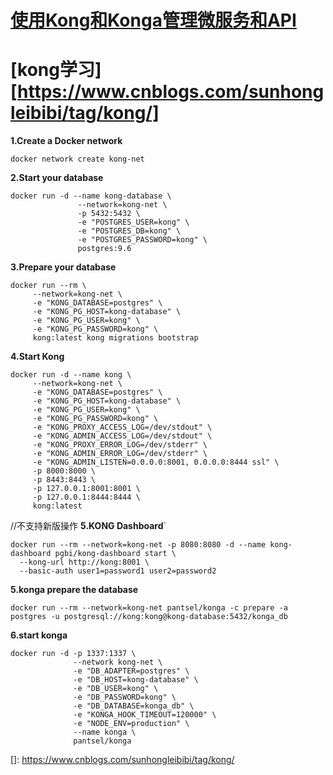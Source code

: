 # [使用Kong和Konga管理微服务和API](https://segmentfault.com/a/1190000020375323)

# [kong学习][https://www.cnblogs.com/sunhongleibibi/tag/kong/]


**1.Create a Docker network**

```
docker network create kong-net
```



**2.Start your database**

```
docker run -d --name kong-database \
               --network=kong-net \
               -p 5432:5432 \
               -e "POSTGRES_USER=kong" \
               -e "POSTGRES_DB=kong" \
               -e "POSTGRES_PASSWORD=kong" \
               postgres:9.6
```

**3.Prepare your database**

```
docker run --rm \
     --network=kong-net \
     -e "KONG_DATABASE=postgres" \
     -e "KONG_PG_HOST=kong-database" \
     -e "KONG_PG_USER=kong" \
     -e "KONG_PG_PASSWORD=kong" \
     kong:latest kong migrations bootstrap
```

**4.Start Kong**

```
docker run -d --name kong \
     --network=kong-net \
     -e "KONG_DATABASE=postgres" \
     -e "KONG_PG_HOST=kong-database" \
     -e "KONG_PG_USER=kong" \
     -e "KONG_PG_PASSWORD=kong" \
     -e "KONG_PROXY_ACCESS_LOG=/dev/stdout" \
     -e "KONG_ADMIN_ACCESS_LOG=/dev/stdout" \
     -e "KONG_PROXY_ERROR_LOG=/dev/stderr" \
     -e "KONG_ADMIN_ERROR_LOG=/dev/stderr" \
     -e "KONG_ADMIN_LISTEN=0.0.0.0:8001, 0.0.0.0:8444 ssl" \
     -p 8000:8000 \
     -p 8443:8443 \
     -p 127.0.0.1:8001:8001 \
     -p 127.0.0.1:8444:8444 \
     kong:latest
```

//不支持新版操作
**5.KONG Dashboard**`

```
docker run --rm --network=kong-net -p 8080:8080 -d --name kong-dashboard pgbi/kong-dashboard start \
  --kong-url http://kong:8001 \
  --basic-auth user1=password1 user2=password2
```

**5.konga prepare the database**

```
docker run --rm --network=kong-net pantsel/konga -c prepare -a postgres -u postgresql://kong:kong@kong-database:5432/konga_db
```

**6.start konga**

```
docker run -d -p 1337:1337 \
              --network kong-net \
              -e "DB_ADAPTER=postgres" \
              -e "DB_HOST=kong-database" \
              -e "DB_USER=kong" \
              -e "DB_PASSWORD=kong" \
              -e "DB_DATABASE=konga_db" \
              -e "KONGA_HOOK_TIMEOUT=120000" \
              -e "NODE_ENV=production" \
              --name konga \
              pantsel/konga
```




[]: https://www.cnblogs.com/sunhongleibibi/tag/kong/